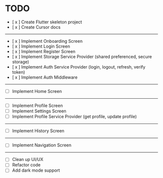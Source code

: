 # TODO

- [ x ] Create Flutter skeleton project
- [ x ] Create Cursor docs
-------
- [ x ] Implement Onboarding Screen
- [ x ] Implement Login Screen
- [ x ] Implement Register Screen
- [ x ] Implement Storage Service Provider (shared preferenced, secure storage)
- [ x ] Implement Auth Service Provider (login, logout, refresh, verify token)
- [ x ] Implement Auth Middleware
-------
- [  ] Implement Home Screen
-------
- [  ] Implement Profile Screen
- [  ] Implement Settings Screen
- [  ] Implement Profile Service Provider (get profile, update profile)
-------
- [  ] Implement History Screen 
-------
- [  ] Implement Navigation Screen
-------
- [  ] Clean up UI/UX
- [  ] Refactor code
- [  ] Add dark mode support
